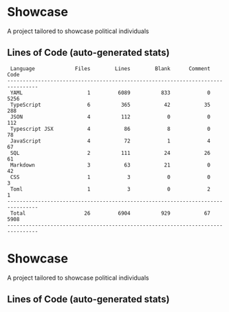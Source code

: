 # Showcase

A project tailored to showcase political individuals

## Lines of Code (auto-generated stats)

```txt<br>--------------------------------------------------------------------------------
 Language             Files        Lines        Blank      Comment         Code
--------------------------------------------------------------------------------
 YAML                     1         6089          833            0         5256
 TypeScript               6          365           42           35          288
 JSON                     4          112            0            0          112
 Typescript JSX           4           86            8            0           78
 JavaScript               4           72            1            4           67
 SQL                      2          111           24           26           61
 Markdown                 3           63           21            0           42
 CSS                      1            3            0            0            3
 Toml                     1            3            0            2            1
--------------------------------------------------------------------------------
 Total                   26         6904          929           67         5908
--------------------------------------------------------------------------------
```

# Showcase

A project tailored to showcase political individuals

## Lines of Code (auto-generated stats)

